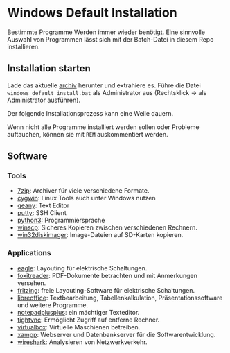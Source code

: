 # Windows Default Installation

Bestimmte Programme Werden immer wieder benötigt. Eine sinnvolle
Auswahl von Programmen lässt sich mit der Batch-Datei in diesem Repo
installieren.

## Installation starten

Lade das
aktuelle [archiv](https://github.com/tbs1-bo/ita-software/releases)
herunter und extrahiere es. Führe die Datei
`windows_default_install.bat` als Administrator aus (Rechtsklick ->
als Administrator ausführen).

Der folgende Installationsprozess kann eine Weile dauern.

Wenn nicht alle Programme installiert werden sollen oder Probleme
auftauchen, können sie mit `REM` auskommentiert werden.


## Software

### Tools

- [7zip](http://www.7-zip.org/): Archiver für viele verschiedene
  Formate.
- [cygwin](https://www.cygwin.com): Linux Tools auch unter Windows
  nutzen
- [geany](https://www.geany.org/): Text Editor
- [putty](http://www.putty.org/): SSH Client
- [python3](https://www.python.org): Programmiersprache
- [winscp](https://winscp.net/): Sicheres Kopieren zwischen
  verschiedenen Rechnern.
- [win32diskimager](https://sourceforge.net/projects/win32diskimager/):
  Image-Dateien auf SD-Karten kopieren.

### Applications

- [eagle](https://www.autodesk.com/products/eagle/overview): Layouting
  für elektrische Schaltungen.
- [foxitreader](https://www.foxitsoftware.com/de/products/pdf-reader/):
  PDF-Dokumente betrachten und mit Anmerkungen versehen.
- [fritzing](http://fritzing.org): freie Layouting-Software für
  elektrische Schaltungen.
- [libreoffice](https://www.libreoffice.org): Textbearbeitung,
  Tabellenkalkulation, Präsentationssoftware und weitere Programme.
- [notepadplusplus](https://notepad-plus-plus.org/): ein mächtiger
  Texteditor.
- [tightvnc](http://www.tightvnc.com/): Ermöglicht Zugriff auf
  entferne Rechner.
- [virtualbox](http://virtualbox.org/): Virtuelle Maschienen
  betreiben.
- [xampp](https://www.apachefriends.org/de/download.html): Webserver
  und Datenbankserver für die Softwarentwicklung.
- [wireshark](https://www.wireshark.org/): Analysieren von
  Netzwerkverkehr.

